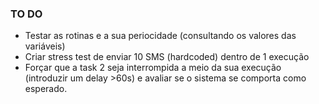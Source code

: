 ### TO DO
- Testar as rotinas e a sua periocidade (consultando os valores das variáveis)
- Criar stress test de enviar 10 SMS (hardcoded) dentro de 1 execução
- Forçar que a task 2 seja interrompida a meio da sua execução (introduzir um delay >60s) e avaliar se o 
    sistema se comporta como esperado.
